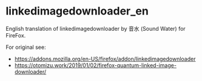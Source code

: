 # linkedimagedownloader_en

English translation of linkedimagedownloader by 音水 (Sound Water) for FireFox.

For original see:

  * https://addons.mozilla.org/en-US/firefox/addon/linkedimagedownloader
  * https://otomizu.work/2019/01/02/firefox-quantum-linked-image-downloader/

